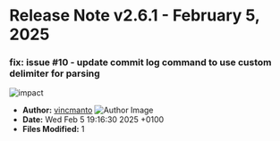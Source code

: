 # Release Note v2.6.1 - February 5, 2025


### fix: issue #10 - update commit log command to use custom delimiter for parsing

![impact](https://img.shields.io/badge/impact-low-green?style=flat-square)
- **Author:** [vincmanto](https://github.com/vincmanto) ![Author Image](https://avatars.githubusercontent.com/vincmanto?size=40)
- **Date:** Wed Feb 5 19:16:30 2025 +0100
- **Files Modified:** 1
    
